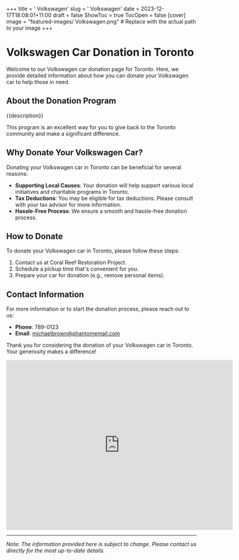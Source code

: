 +++
title = '    Volkswagen'
slug = '    Volkswagen'
date = 2023-12-17T18:08:01+11:00
draft = false
ShowToc = true
TocOpen = false
[cover]
image = "featured-images/    Volkswagen.png"  # Replace with the actual path to your image
+++



#     Volkswagen Car Donation in     Toronto

Welcome to our     Volkswagen car donation page for     Toronto. Here, we provide detailed information about how you can donate your     Volkswagen car to help those in need.

## About the Donation Program

{{description}}

This program is an excellent way for you to give back to the     Toronto community and make a significant difference.

## Why Donate Your     Volkswagen Car?

Donating your     Volkswagen car in     Toronto can be beneficial for several reasons:

- **Supporting Local Causes**: Your donation will help support various local initiatives and charitable programs in     Toronto.
- **Tax Deductions**: You may be eligible for tax deductions. Please consult with your tax advisor for more information.
- **Hassle-Free Process**: We ensure a smooth and hassle-free donation process.

## How to Donate

To donate your     Volkswagen car in     Toronto, please follow these steps:

1. Contact us at     Coral Reef Restoration Project.
2. Schedule a pickup time that's convenient for you.
3. Prepare your car for donation (e.g., remove personal items).

## Contact Information

For more information or to start the donation process, please reach out to us:

- **Phone**: 789-0123
- **Email**:     michaelbrown@phantomemail.com

Thank you for considering the donation of your     Volkswagen car in     Toronto. Your generosity makes a difference!

<!-- Other content -->

<iframe width="600" height="450" frameborder="0" style="border:0" src="https://www.google.com/maps/embed/v1/place?key=AIzaSyDivX6qAx8DlsaPtf6od3s40HLANl8aFcE&q=++++Toronto" allowfullscreen></iframe>

<!-- Other content -->

---

*Note: The information provided here is subject to change. Please contact us directly for the most up-to-date details.*
